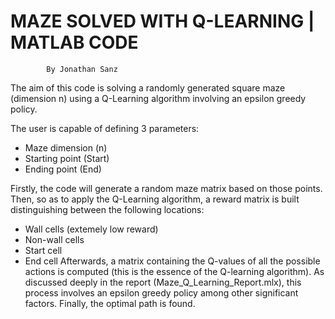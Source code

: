 # MAZE SOLVED WITH Q-LEARNING | MATLAB CODE

            By Jonathan Sanz

The aim of this code is solving a randomly generated square maze (dimension n) using a Q-Learning algorithm involving an epsilon greedy policy.

The user is capable of defining 3 parameters: 
  - Maze dimension (n)
  - Starting point (Start)
  - Ending point (End)
  
Firstly, the code will generate a random maze matrix based on those points. 
Then, so as to apply the Q-Learning algorithm, a reward matrix is built distinguishing between the following locations:
  - Wall cells (extemely low reward)
  - Non-wall cells
  - Start cell
  - End cell
Afterwards, a matrix containing the Q-values of all the possible actions is computed (this is the essence of the Q-learning algorithm). As discussed deeply in the report (Maze_Q_Learning_Report.mlx), this process involves an epsilon greedy policy among other significant factors.
Finally, the optimal path is found. 
